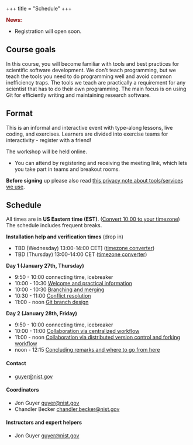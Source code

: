 +++
title = "Schedule"
+++

<div class="alert alert-info">
<span style="color:darkred;font-weight:bold">News:</span>

* Registration will open soon.

</div>

## Course goals

In this course, you will become familiar with tools and best practices
for scientific software development.  We don't teach programming, but we teach the tools you need
to do programming well and avoid common inefficiency traps.
The tools we teach are
practically a requirement for any scientist that has to do their own programming. The main
focus is on using Git for efficiently writing and maintaining research
software.

## Format

This is an informal and interactive event with type-along lessons,
live coding, and exercises. Learners are divided into exercise teams for
interactivity - register with a friend! 

The workshop will be held online.

* You can attend by registering and
  receiving the meeting link, which lets you take part in teams and
  breakout rooms.

**Before signing** up please also read
[this privacy note about tools/services we use](requirements/#privacy-and-tools-online-services).


## Schedule

All times are in **US Eastern time (EST)**. ([Convert 10:00 to
your timezone](https://arewemeetingyet.com/America/New_York/2022-01-27/10:00))
The schedule includes frequent breaks.

**Installation help and verification times** (drop in)
- TBD (Wednesday) 13:00-14:00 CET] ([timezone converter](https://arewemeetingyet.com/America/New_York/2022-01-25/13:00))
- TBD (Thursday) 13:00-14:00 CET   ([timezone converter](https://arewemeetingyet.com/America/New_York/2022-01-26/13:00))

**Day 1 (January 27th, Thursday)**
- 9:50 - 10:00 connecting time, icebreaker
- 10:00 - 10:30
  [Welcome and practical information](https://github.com/coderefinery/workshop-intro/blob/master/README.md)
- 10:00 - 10:30
  [Branching and merging](https://coderefinery.github.io/git-intro/06-branches/)
- 10:30 - 11:00
  [Conflict resolution](https://coderefinery.github.io/git-intro/08-conflicts/)
- 11:00 - noon
  [Git branch design](https://coderefinery.github.io/git-branch-design/)

**Day 2 (January 28th, Friday)**
- 9:50 - 10:00 connecting time, icebreaker
- 10:00 - 11:00
  [Collaboration via centralized workflow](https://coderefinery.github.io/git-collaborative/02-centralized/)
- 11:00 - noon
  [Collaboration via distributed version control and forking workflow](https://coderefinery.github.io/git-collaborative/03-distributed/)
- noon - 12:15
  [Concluding remarks and where to go from here](https://github.com/coderefinery/workshop-outro/blob/master/README.md)


#### Contact

- <guyer@nist.gov>

#### Coordinators

- Jon Guyer <guyer@nist.gov>
- Chandler Becker <chandler.becker@nist.gov>


#### Instructors and expert helpers

- Jon Guyer <guyer@nist.gov>

